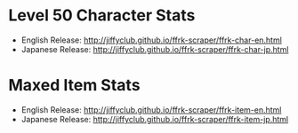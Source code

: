 # Level 50 Character Stats

* English Release: http://jiffyclub.github.io/ffrk-scraper/ffrk-char-en.html
* Japanese Release: http://jiffyclub.github.io/ffrk-scraper/ffrk-char-jp.html

# Maxed Item Stats

* English Release: http://jiffyclub.github.io/ffrk-scraper/ffrk-item-en.html
* Japanese Release: http://jiffyclub.github.io/ffrk-scraper/ffrk-item-jp.html
